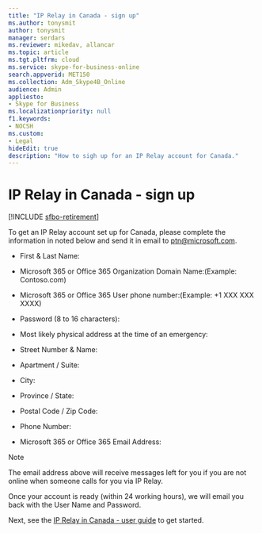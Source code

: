 ```yaml
---
title: "IP Relay in Canada - sign up"
ms.author: tonysmit
author: tonysmit
manager: serdars
ms.reviewer: mikedav, allancar
ms.topic: article
ms.tgt.pltfrm: cloud
ms.service: skype-for-business-online
search.appverid: MET150
ms.collection: Adm_Skype4B_Online
audience: Admin
appliesto:
- Skype for Business
ms.localizationpriority: null
f1.keywords:
- NOCSH
ms.custom:
- Legal
hideEdit: true
description: "How to sigh up for an IP Relay account for Canada." 
---
```


# IP Relay in Canada - sign up

[!INCLUDE [sfbo-retirement](../../Hub/includes/sfbo-retirement.md)]

To get an IP Relay account set up for Canada, please complete the information in noted below and send it in email to [ptn@microsoft.com](mailto:ptn@microsoft.com).

- First & Last Name:

- Microsoft 365 or Office 365 Organization Domain Name:(Example: Contoso.com)	

- Microsoft 365 or Office 365 User phone number:(Example: +1 XXX XXX XXXX)

- Password (8 to 16 characters):	

- Most likely physical address at the time of an emergency:	

- Street Number & Name:	

- Apartment / Suite:	

- City:	

- Province / State:	

- Postal Code / Zip Code:	

- Phone Number:	

- Microsoft 365 or Office 365 Email Address:

> [!NOTE]
> The email address above will receive messages left for you if you are not online when someone calls for you via IP Relay. 

Once your account is ready (within 24 working hours), we will email you back with the User Name and Password. 


Next, see the [IP Relay in Canada - user guide](ip-relay-canada-user-guide.md) to get started. 


